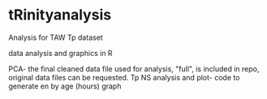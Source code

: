 # tRinityanalysis
Analysis for TAW Tp dataset

data analysis and graphics in R

PCA- the final cleaned data file used for analysis, "full", is included in repo, original data files can be requested.
Tp NS analysis and plot- code to generate en by age (hours) graph
